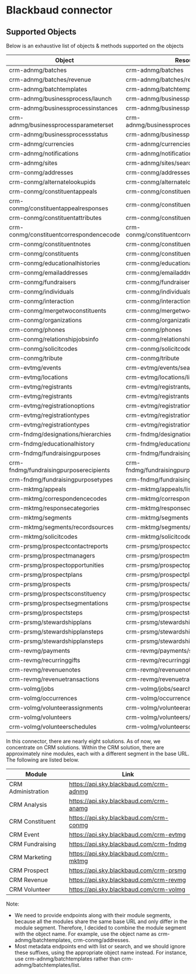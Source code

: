 # Blackbaud connector


## Supported Objects 
Below is an exhaustive list of objects & methods supported on the objects

| Object                                 | Resource                                      | Method        |
| ---------------------------------------| --------------------------------------------- |---------------|
| crm-adnmg/batches                      | crm-adnmg/batches                             | write         |
| crm-adnmg/batches/revenue              | crm-adnmg/batches/revenue                     | write         |
| crm-adnmg/batchtemplates               | crm-adnmg/batchtemplates/list                 | read          |
| crm-adnmg/businessprocess/launch       | crm-adnmg/businessprocess/launch              | write         |
| crm-adnmg/businessprocessinstances     | crm-adnmg/businessprocessinstances/list       | read          |
| crm-adnmg/businessprocessparameterset  | crm-adnmg/businessprocessparameterset/search  | read          |
| crm-adnmg/businessprocessstatus        | crm-adnmg/businessprocessstatus/list          | read          |
| crm-adnmg/currencies                   | crm-adnmg/currencies/list                     | read          |
| crm-adnmg/notifications                | crm-adnmg/notifications                       | write         |
| crm-adnmg/sites                        | crm-adnmg/sites/search                        | read          |
| crm-conmg/addresses                    | crm-conmg/addresses                           | write         |
| crm-conmg/alternatelookupids           | crm-conmg/alternatelookupids                  | write         |
| crm-conmg/constituentappeals           | crm-conmg/constituentappeals                  | write         |
| crm-conmg/constituentappealresponses   | crm-conmg/constituentappealresponses          | write         |
| crm-conmg/constituentattributes        | crm-conmg/constituentattributes               | write         |
| crm-conmg/constituentcorrespondencecode| crm-conmg/constituentcorrespondencecode       | write         |
| crm-conmg/constituentnotes             | crm-conmg/constituentnotes                    | write         |
| crm-conmg/constituents                 | crm-conmg/constituents                        | write         |
| crm-conmg/educationalhistories         | crm-conmg/educationalhistories                | write         |
| crm-conmg/emailaddresses               | crm-conmg/emailaddresses                      | write         |
| crm-conmg/fundraisers                  | crm-conmg/fundraisers                         | write         |
| crm-conmg/individuals                  | crm-conmg/individuals                         | write         |
| crm-conmg/interaction                  | crm-conmg/interaction                         | write         |
| crm-conmg/mergetwoconstituents         | crm-conmg/mergetwoconstituents                | write         |
| crm-conmg/organizations                | crm-conmg/organizations                       | write         |
| crm-conmg/phones                       | crm-conmg/phones                              | write         |
| crm-conmg/relationshipjobsinfo         | crm-conmg/relationshipjobsinfo                | write         |
| crm-conmg/solicitcodes                 | crm-conmg/solicitcodes                        | write         |
| crm-conmg/tribute                      | crm-conmg/tribute                             | write         |
| crm-evtmg/events                       | crm-evtmg/events/search                       | read,write    |
| crm-evtmg/locations                    | crm-evtmg/locations/list                      | read,write    |
| crm-evtmg/registrants                  | crm-evtmg/registrants/search                  | read          |
| crm-evtmg/registrants                  | crm-evtmg/registrants                         | write         |
| crm-evtmg/registrationoptions          | crm-evtmg/registrationoptions                 | write         |
| crm-evtmg/registrationtypes            | crm-evtmg/registrationtypes/search            | read          |
| crm-evtmg/registrationtypes            | crm-evtmg/registrationtypes                   | write         |
| crm-fndmg/designations/hierarchies     | crm-fndmg/designations/hierarchies/list       | read          |
| crm-fndmg/educationalhistory           | crm-fndmg/educationalhistory/search           | read          |
| crm-fndmg/fundraisingpurposes          | crm-fndmg/fundraisingpurposes/search          | read,write    |
| crm-fndmg/fundraisingpurposerecipients | crm-fndmg/fundraisingpurposerecipients/search | read,write    |
| crm-fndmg/fundraisingpurposetypes      | crm-fndmg/fundraisingpurposetypes/search      | read          |
| crm-mktmg/appeals                      | crm-mktmg/appeals/list                        | read,write    |
| crm-mktmg/correspondencecodes          | crm-mktmg/correspondencecodes/list            | read,write    |
| crm-mktmg/responsecategories           | crm-mktmg/responsecategories                  | write         |
| crm-mktmg/segments                     | crm-mktmg/segments                            | write         |
| crm-mktmg/segments/recordsources       | crm-mktmg/segments/recordsources              | read          |
| crm-mktmg/solicitcodes                 | crm-mktmg/solicitcodes/list                   | read          |
| crm-prsmg/prospectcontactreports       | crm-prsmg/prospectcontactreports              | write         |
| crm-prsmg/prospectmanagers             | crm-prsmg/prospectmanagers/search             | read          |
| crm-prsmg/prospectopportunities        | crm-prsmg/prospectopportunities/search        | read,write    |
| crm-prsmg/prospectplans                | crm-prsmg/prospectplans                       | write         |
| crm-prsmg/prospects                    | crm-prsmg/prospects/search                    | read,write    |
| crm-prsmg/prospectsconstituency        | crm-prsmg/prospectsconstituency               | write         |
| crm-prsmg/prospectsegmentations        | crm-prsmg/prospectsegmentations               | write         |
| crm-prsmg/prospectsteps                | crm-prsmg/prospectsteps                       | write         |
| crm-prsmg/stewardshipplans             | crm-prsmg/stewardshipplans                    | write         |
| crm-prsmg/stewardshipplansteps         | crm-prsmg/stewardshipplansteps/search         | read          |
| crm-prsmg/stewardshipplansteps         | crm-prsmg/stewardshipplansteps                | write         |
| crm-revmg/payments                     | crm-revmg/payments/search                     | read,write    |
| crm-revmg/recurringgifts               | crm-revmg/recurringgifts                      | write         |
| crm-revmg/revenuenotes                 | crm-revmg/revenuenotes                        | write         |
| crm-revmg/revenuetransactions          | crm-revmg/revenuetransactions/search          | read          |
| crm-volmg/jobs                         | crm-volmg/jobs/search                         | read,write    |
| crm-volmg/occurrences                  | crm-volmg/occurrences/search                  | read,write    |
| crm-volmg/volunteerassignments         | crm-volmg/volunteerassignments/search         | read,write    |
| crm-volmg/volunteers                   | crm-volmg/volunteers/search                   | read,write    |
| crm-volmg/volunteerschedules           | crm-volmg/volunteerschedules                  | write         |

In this connector, there are nearly eight solutions. As of now, we concentrate on CRM solutions. Within the CRM solution, there are approximately nine modules, each with a different segment in the base URL. The following are listed below.

| Module                 |                Link                     |
| -----------------------|-----------------------------------------|
| CRM Administration     | https://api.sky.blackbaud.com/crm-adnmg |
| CRM Analysis           | https://api.sky.blackbaud.com/crm-anamg |
| CRM Constituent        | https://api.sky.blackbaud.com/crm-conmg |
| CRM Event              | https://api.sky.blackbaud.com/crm-evtmg |
| CRM Fundraising        | https://api.sky.blackbaud.com/crm-fndmg |
| CRM Marketing          | https://api.sky.blackbaud.com/crm-mktmg |
| CRM Prospect           | https://api.sky.blackbaud.com/crm-prsmg |
| CRM Revenue            | https://api.sky.blackbaud.com/crm-revmg |
| CRM Volunteer          | https://api.sky.blackbaud.com/crm-volmg |

Note: 
- We need to provide endpoints along with their module segments, because all the modules share the same base URL and only differ in the module segment. Therefore, I decided to combine the module segment with the object name.  For example, use the object name as crm-adnmg/batchtemplates, crm-conmg/addresses.
- Most metadata endpoints end with list or search, and we should ignore these suffixes, using the appropriate object name instead. For instance, use crm-adnmg/batchtemplates rather than crm-adnmg/batchtemplates/list.
